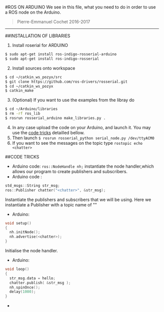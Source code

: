#ROS ON ARDUINO
We see in this file, what you need to do in order to use a ROS node on the Arduino.

> Pierre-Emmanuel Cochet 2016-2017

____

##INSTALLATION OF LIBRARIES
1. Install roserial for ARDUINO
```bash
$ sudo apt-get install ros-indigo-rosserial-arduino
$ sudo apt-get install ros-indigo-rosserial
```
2. Install sources onto workspace
```bash
$ cd ~/catkin_ws_pozyx/src
$ git clone https://github.com/ros-drivers/rosserial.git
$ cd ~/catkin_ws_pozyx
$ catkin_make
 ```
3. (Optional) If you want to use the examples from the libray do
```bash
$ cd ~/Arduino/libraries
$ rm -rf ros_lib
$ rosrun rosserial_arduino make_libraries.py .
```
4. In any case upload the code on your Arduino, and launch it. You may use the
[code tricks](#code_tricks) detailled bellow.
5. Then launch
`$ rosrun rosserial_python serial_node.py /dev/ttyACM0`
6. If you want to see the messages on the topic type `rostopic echo <chatter>`

##CODE TRICKS
- Arduino code: `ros::NodeHandle nh;` instantiate the node handler,which allows
our program to create publishers and subscribers.
- Arduino code :
```cpp
std_msgs::String str_msg;
ros::Publisher chatter("<chatter>", &str_msg);
```
Instantiate the publishers and subscribers that we will be using. Here we
instantiate a Publisher with a topic name of "<chatter>"
- Arduino:
```cpp
void setup()
{
  nh.initNode();
  nh.advertise(<chatter>);
}
```
Initialise the node handler.
- Arduino:
```cpp
void loop()
{
  str_msg.data = hello;
  chatter.publish( &str_msg );
  nh.spinOnce();
  delay(1000);
}
```
-
